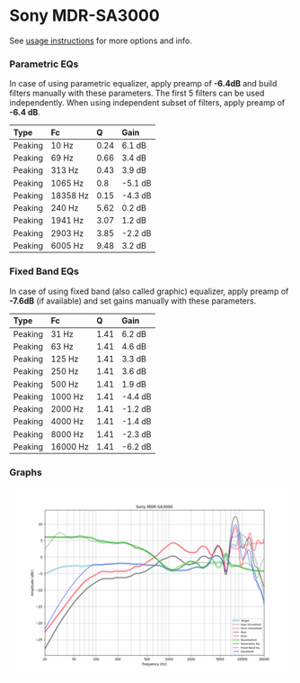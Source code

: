 # Sony MDR-SA3000
See [usage instructions](https://github.com/jaakkopasanen/AutoEq#usage) for more options and info.

### Parametric EQs
In case of using parametric equalizer, apply preamp of **-6.4dB** and build filters manually
with these parameters. The first 5 filters can be used independently.
When using independent subset of filters, apply preamp of **-6.4 dB**.

| Type    | Fc       |    Q | Gain    |
|:--------|:---------|:-----|:--------|
| Peaking | 10 Hz    | 0.24 | 6.1 dB  |
| Peaking | 69 Hz    | 0.66 | 3.4 dB  |
| Peaking | 313 Hz   | 0.43 | 3.9 dB  |
| Peaking | 1065 Hz  | 0.8  | -5.1 dB |
| Peaking | 18358 Hz | 0.15 | -4.3 dB |
| Peaking | 240 Hz   | 5.62 | 0.2 dB  |
| Peaking | 1941 Hz  | 3.07 | 1.2 dB  |
| Peaking | 2903 Hz  | 3.85 | -2.2 dB |
| Peaking | 6005 Hz  | 9.48 | 3.2 dB  |

### Fixed Band EQs
In case of using fixed band (also called graphic) equalizer, apply preamp of **-7.6dB**
(if available) and set gains manually with these parameters.

| Type    | Fc       |    Q | Gain    |
|:--------|:---------|:-----|:--------|
| Peaking | 31 Hz    | 1.41 | 6.2 dB  |
| Peaking | 63 Hz    | 1.41 | 4.6 dB  |
| Peaking | 125 Hz   | 1.41 | 3.3 dB  |
| Peaking | 250 Hz   | 1.41 | 3.6 dB  |
| Peaking | 500 Hz   | 1.41 | 1.9 dB  |
| Peaking | 1000 Hz  | 1.41 | -4.4 dB |
| Peaking | 2000 Hz  | 1.41 | -1.2 dB |
| Peaking | 4000 Hz  | 1.41 | -1.4 dB |
| Peaking | 8000 Hz  | 1.41 | -2.3 dB |
| Peaking | 16000 Hz | 1.41 | -6.2 dB |

### Graphs
![](./Sony%20MDR-SA3000.png)
